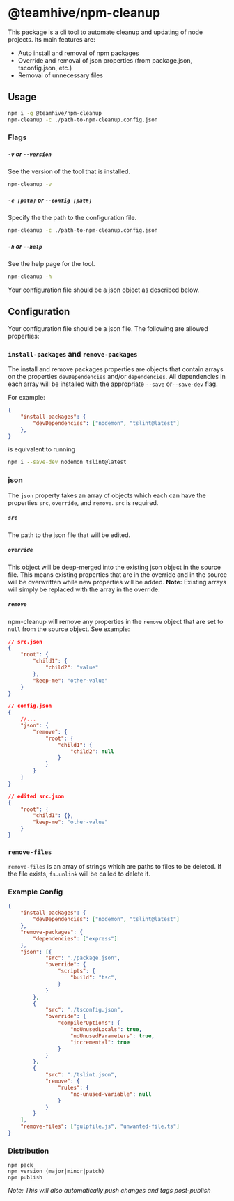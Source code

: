 # @teamhive/npm-cleanup

This package is a cli tool to automate cleanup and updating of node projects.  Its main features are:
- Auto install and removal of npm packages
- Override and removal of json properties (from package.json, tsconfig.json, etc.)
- Removal of unnecessary files

## Usage
```sh
npm i -g @teamhive/npm-cleanup
npm-cleanup -c ./path-to-npm-cleanup.config.json
```

### Flags
##### `-v` or `--version`
See the version of the tool that is installed.
```sh
npm-cleanup -v
```
##### `-c [path]` or `--config [path]`
Specify the the path to the configuration file.
```sh
npm-cleanup -c ./path-to-npm-cleanup.config.json
```
##### `-h` or `--help`
See the help page for the tool.
```sh
npm-cleanup -h
```

Your configuration file should be a json object as described below.

## Configuration

Your configuration file should be a json file.  The following are allowed properties:

### `install-packages` and `remove-packages`

The install and remove packages properties are objects that contain arrays on the properties `devDependencies`
and/or `dependencies`.  All dependencies in each array will be installed with the appropriate `--save` or`--save-dev` flag.

For example:
```json
{
    "install-packages": {
        "devDependencies": ["nodemon", "tslint@latest"]
    },
}
```
is equivalent to running
```sh
npm i --save-dev nodemon tslint@latest
```

### json
The `json` property takes an array of objects which each can have the properties `src`, `override`,
and `remove`. `src` is required.

##### `src`
The path to the json file that will be edited.

##### `override`
This object will be deep-merged into the existing json object in the source file.  This means existing 
properties that are in the override and in the source will be overwritten while new properties will be added.
**Note:** Existing arrays will simply be replaced with the array in the override.

##### `remove`
npm-cleanup will remove any properties in the `remove` object that are set to `null` from the source object.
See example:

```json
// src.json
{
    "root": {
        "child1": {
            "child2": "value"
        },
        "keep-me": "other-value"
    }
}

// config.json
{
    //...
    "json": {
        "remove": {
            "root": {
                "child1": {
                    "child2": null
                }
            }
        }
    }
}

// edited src.json
{
    "root": {
        "child1": {},
        "keep-me": "other-value"
    }
}

```

### `remove-files`
`remove-files` is an array of strings which are paths to files to be deleted.  If the file exists, `fs.unlink` will be
called to delete it.

### Example Config

```json
{
    "install-packages": {
        "devDependencies": ["nodemon", "tslint@latest"]
    },
    "remove-packages": {
        "dependencies": ["express"]
    },
    "json": [{
            "src": "./package.json",
            "override": {
                "scripts": {
                    "build": "tsc",
                }
            }
        },
        {
            "src": "./tsconfig.json",
            "override": {
                "compilerOptions": {
                    "noUnusedLocals": true,
                    "noUnusedParameters": true,
                    "incremental": true
                }
            }
        },
        {
            "src": "./tslint.json",
            "remove": {
                "rules": {
                    "no-unused-variable": null
                }
            }
        }
    ],
    "remove-files": ["gulpfile.js", "unwanted-file.ts"]
}
```

### Distribution
```
npm pack
npm version (major|minor|patch)
npm publish
```

_Note: This will also automatically push changes and tags post-publish_
